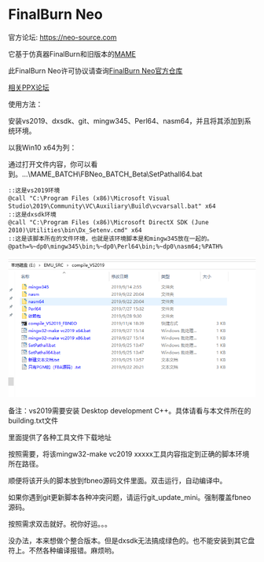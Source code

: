 # FinalBurn Neo
官方论坛: https://neo-source.com

它基于仿真器FinalBurn和旧版本的[MAME](https://www.mamedev.org)

此FinalBurn Neo许可协议请查询[FinalBurn Neo官方仓库](https://github.com/finalburnneo/FBNeo)

[相关PPX论坛](https://www.ppxclub.com/forum.php?mod=viewthread&tid=693831&page=1&extra=#pid8114341)

使用方法：

安装vs2019、dxsdk、git、mingw345、Perl64、nasm64，并且将其添加到系统环境。

以我Win10 x64为列：

通过打开文件内容，你可以看到。...\MAME_BATCH\FBNeo_BATCH_Beta\SetPathall64.bat

```
::这是vs2019环境
@call "C:\Program Files (x86)\Microsoft Visual Studio\2019\Community\VC\Auxiliary\Build\vcvarsall.bat" x64
::这是dxsdk环境
@call "C:\Program Files (x86)\Microsoft DirectX SDK (June 2010)\Utilities\bin\Dx_Setenv.cmd" x64
::这是该脚本所在的文件环境，也就是该环境脚本是和mingw345放在一起的。
@path=%~dp0\mingw345\bin;%~dp0\Perl64\bin;%~dp0\nasm64;%PATH%
```

![image-20191104193140427](README.assets/image-20191104193140427.png)

备注：vs2019需要安装 Desktop development C++。具体请看与本文件所在的building.txt文件

里面提供了各种工具文件下载地址

按照需要，将该mingw32-make vc2019 xxxxx工具内容指定到正确的脚本环境所在路径。

顺便将该开头的脚本放到fbneo源码文件里面。双击运行，自动编译中。

如果你遇到git更新脚本各种冲突问题，请运行git_update_mini。强制覆盖fbneo源码。

按照需求双击就好。祝你好运。。。



没办法，本来想做个整合版本。但是dxsdk无法搞成绿色的。也不能安装到其它盘符上。不然各种编译报错。麻烦哟。

